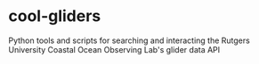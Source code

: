# cool-gliders
Python tools and scripts for searching and interacting the Rutgers University Coastal Ocean Observing Lab's glider data API
